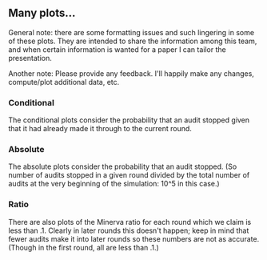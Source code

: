 ## Many plots...
General note: there are some formatting issues and such lingering in some of 
these plots. They are intended to share the information among this team, and 
when certain information is wanted for a paper I can tailor the presentation.

Another note: Please provide any feedback. I'll happily make any changes, 
compute/plot additional data, etc.

### Conditional
The conditional plots consider the probability that an audit stopped
given that it had already made it through to the current round.

### Absolute
The absolute plots consider the probability that an audit stopped.
(So number of audits stopped in a given round divided by the total 
number of audits at the very beginning of the simulation: 10^5 in this case.)

### Ratio
There are also plots of the Minerva ratio for each round which we claim is less
than .1. Clearly in later rounds this doesn't happen; keep in mind that
fewer audits make it into later rounds so these numbers are not as accurate.
(Though in the first round, all are less than .1.)
